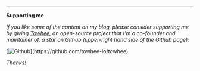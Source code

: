 
---

__Supporting me__

_If you like some of the content on my blog, please consider supporting me by giving [Towhee](https://github.com/towhee-io/towhee), an open-source project that I'm a co-founder and maintainer of, a star on Github (upper-right hand side of the Github page):_

[![Github](https://img.shields.io/badge/star-towhee-rgb(255,202,66)?style=for-the-badge&logo=github)](https://github.com/towhee-io/towhee)

_Thanks!_
